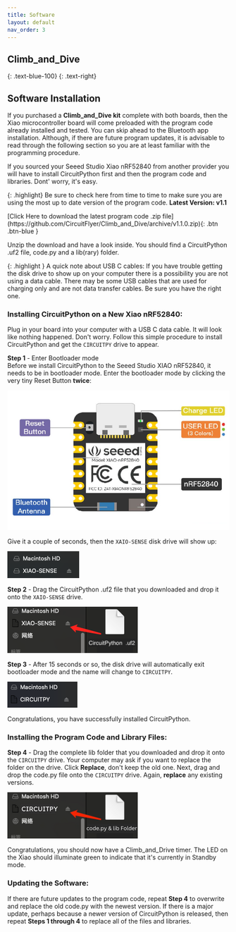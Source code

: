 ```yaml
---
title: Software
layout: default
nav_order: 3
---
```


## **Climb_and_Dive** ##
{: .text-blue-100}
{: .text-right}

## Software Installation ##

If you purchased a **Climb_and_Dive kit** complete with both boards, then the Xiao microcontroller board will come preloaded with the program code already installed and tested.  You can skip ahead to the Bluetooth app installation.  Although, if there are future program updates, it is advisable to read through the following section so you are at least familiar with the programming procedure.

If you sourced your Seeed Studio Xiao nRF52840 from another provider you will have to install CircuitPython first and then the program code and libraries.  Dont' worry, it's easy.

{: .highlight}
Be sure to check here from time to time to make sure you are using the most up to date version of the program code.  **Latest Version: v1.1**

<span class="fs-6">
[Click Here to download the latest program code .zip file](https://github.com/CircuitFlyer/Climb_and_Dive/archive/v1.1.0.zip){: .btn .btn-blue }
</span>

Unzip the download and have a look inside.  You should find a CircuitPython .uf2 file, code.py and a lib(rary) folder.

{: .highlight }
A quick note about USB C cables: If you have trouble getting the disk drive to show up on your computer there is a possibility you are not using a data cable.  There may be some USB cables that are used for charging only and are not data transfer cables.  Be sure you have the right one.

### Installing CircuitPython on a New Xiao nRF52840: ###

Plug in your board into your computer with a USB C data cable.  It will look like nothing happened. Don't worry.  Follow this simple procedure to install CircuitPython and get the `CIRCUITPY` drive to appear.

**Step 1** - Enter Bootloader mode<br>
Before we install CircuitPython to the Seeed Studio XIAO nRF52840, it needs to be in bootloader mode. Enter the bootloader mode by clicking the very tiny Reset Button **twice**:

![](assets/images/XiaoBle.png)

Give it a couple of seconds, then the `XAIO-SENSE` disk drive will show up:

![](assets/images/Xiao-sense.png)

**Step 2** - Drag the CircuitPython .uf2 file that you downloaded and drop it onto the `XAIO-SENSE` drive.<br>

![](assets/images/Xiao-circuitpython.png)

**Step 3** - After 15 seconds or so, the disk drive will automatically exit bootloader mode and the name will change to `CIRCUITPY`.

![](assets/images/Xiao-circuitpy.png)

Congratulations, you have successfully installed CircuitPython.

### Installing the Program Code and Library Files: ###
**Step 4** - Drag the complete lib folder that you downloaded and drop it onto the `CIRCUITPY` drive.  Your computer may ask if you want to replace the folder on the drive. Click **Replace**, don't keep the old one.  Next, drag and drop the code.py file onto the `CIRCUITPY` drive.  Again, **replace** any existing versions.

![](assets/images/Code-circuitpy.png)

Congratulations, you should now have a Climb_and_Drive timer.  The LED on the Xiao should illuminate green to indicate that it's currently in Standby mode.

### Updating the Software: ###
If there are future updates to the program code, repeat **Step 4** to overwrite and replace the old code.py with the newest version.  If there is a major update, perhaps because a newer version of CircuitPython is released, then repeat **Steps 1 through 4** to replace all of the files and libraries.
